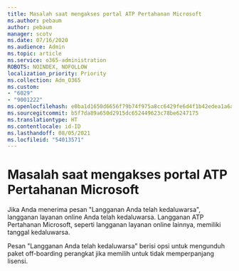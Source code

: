 ```yaml
---
title: Masalah saat mengakses portal ATP Pertahanan Microsoft
ms.author: pebaum
author: pebaum
manager: scotv
ms.date: 07/16/2020
ms.audience: Admin
ms.topic: article
ms.service: o365-administration
ROBOTS: NOINDEX, NOFOLLOW
localization_priority: Priority
ms.collection: Adm_O365
ms.custom:
- "6029"
- "9001222"
ms.openlocfilehash: e0ba1d1650d6656f79b74f975a8cc6429fe6d4f1b42edea1a6a02b574d2af057
ms.sourcegitcommit: b5f7da89a650d2915dc652449623c78be6247175
ms.translationtype: HT
ms.contentlocale: id-ID
ms.lasthandoff: 08/05/2021
ms.locfileid: "54013571"
---
```

# <a name="issues-accessing-the-microsoft-defender-atp-portal"></a>Masalah saat mengakses portal ATP Pertahanan Microsoft

Jika Anda menerima pesan "Langganan Anda telah kedaluwarsa", langganan layanan online Anda telah kedaluwarsa. Langganan ATP Pertahanan Microsoft, seperti langganan layanan online lainnya, memiliki tanggal kedaluwarsa.

Pesan "Langganan Anda telah kedaluwarsa" berisi opsi untuk mengunduh paket off-boarding perangkat jika memilih untuk tidak memperpanjang lisensi.